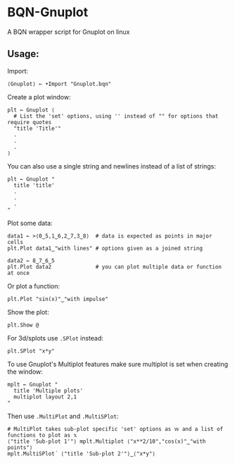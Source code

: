 # BQN-Gnuplot
A BQN wrapper script for Gnuplot on linux

Usage:
------
Import:
```
⟨Gnuplot⟩ ← •Import "Gnuplot.bqn"
```

Create a plot window:
```
plt ← Gnuplot ⟨
  # List the 'set' options, using '' instead of "" for options that require quotes
  "title 'Title'"
  .
  .
  .
⟩
```
You can also use a single string and newlines instead of a list of strings:
```
plt ← Gnuplot "
  title 'title'
  .
  .
  .
"
```
Plot some data:
```
data1 ← >⟨0‿5,1‿6,2‿7,3‿8⟩  # data is expected as points in major cells
plt.Plot data1‿"with lines" # options given as a joined string

data2 ← 8‿7‿6‿5
plt.Plot data2              # you can plot multiple data or function at once
```
Or plot a function:
```
plt.Plot "sin(x)"‿"with impulse"
```
Show the plot:
```
plt.Show @
```
For 3d/splots use `.SPlot` instead:
```
plt.SPlot "x*y"
```

To use Gnuplot's Multiplot features make sure multiplot is set when creating the window:
```
mplt ← Gnuplot "
  title 'Multiple plots'
  multiplot layout 2,1
"
```
Then use `.MultiPlot` and `.MultiSPlot`:
```
# MultiPlot takes sub-plot specific 'set' options as 𝕨 and a list of functions to plot as 𝕩
⟨"title 'Sub-plot 1'"⟩ mplt.Multiplot ⟨"x**2/10","cos(x)"‿"with points"⟩
mplt.MultiSPlot´ ⟨"title 'Sub-plot 2'"⟩‿⟨"x*y"⟩

```
